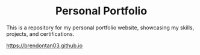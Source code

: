 <h1 align="center">Personal Portfolio</h1>

This is a repository for my personal portfolio website, showcasing my skills, projects, and certifications.

https://brendontan03.github.io
